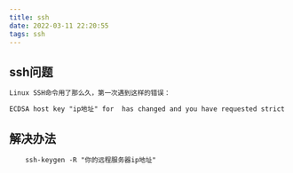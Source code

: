 ```yaml
---
title: ssh
date: 2022-03-11 22:20:55
tags: ssh
---
```


## ssh问题
```xml
Linux SSH命令用了那么久，第一次遇到这样的错误：

ECDSA host key "ip地址" for  has changed and you have requested strict checking
```
## 解决办法
```xml
    ssh-keygen -R "你的远程服务器ip地址"
```
